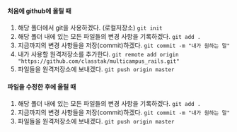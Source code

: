 #### 처음에 github에 올릴 때
1. 해당 폴더에서 git을 사용하겠다. (로컬저장소)
`git init`
2. 해당 폴더 내에 있는 모든 파일들의 변경 사항을 기록하겠다.
`git add .`
3. 지금까지의 변경 사항들을 저장(commit)하겠다.
`git commit -m "내가 원하는 말"`
4. 내가 사용할 원격저장소를 추가한다.
`git remote add origin "https://github.com/classtak/multicampus_rails.git"`
5. 파일들을 원격저장소에 보내겠다.
`git push origin master`

#### 파일을 수정한 후에 올릴 때
1. 해당 폴더 내에 있는 모든 파일들의 변경 사항을 기록하겠다.
`git add .`
2. 지금까지의 변경 사항들을 저장(commit)하겠다.
`git commit -m "내가 원하는 말"`
3. 파일들을 원격저장소에 보내겠다.
`git push origin master`
